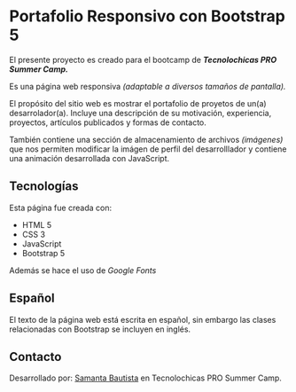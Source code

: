 # Portafolio Responsivo con Bootstrap 5

El presente proyecto es creado para el bootcamp de ***Tecnolochicas PRO Summer Camp.***

Es una página web responsiva *(adaptable a diversos tamaños de pantalla).*

El propósito del sitio web es mostrar el portafolio de proyetos de un(a) desarrolador(a).
Incluye una descripción de su motivación, experiencia, proyectos, artículos publicados y formas de contacto.

También contiene una sección de almacenamiento de archivos *(imágenes)* que nos permiten modificar la imágen de perfil del desarrolllador y contiene una animación desarrollada con JavaScript.

## Tecnologías 

Esta página fue creada con:

+ HTML 5
+ CSS 3
+ JavaScript
+ Bootstrap 5

Además se hace el uso de *Google Fonts*

## Español
El texto de la página web está escrita en español, sin embargo las clases relacionadas con Bootstrap se incluyen en inglés.


## Contacto

Desarrollado por: [Samanta Bautista](https://www.linkedin.com/in/samanta-reyes-351b7927b/) en Tecnolochicas PRO Summer Camp.

